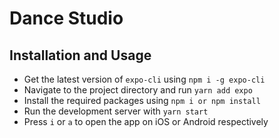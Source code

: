 # Dance Studio

## Installation and Usage

- Get the latest version of `expo-cli` using `npm i -g expo-cli`
- Navigate to the project directory and run `yarn add expo`
- Install the required packages using `npm i or npm install`
- Run the development server with `yarn start`
- Press `i` or `a` to open the app on iOS or Android respectively